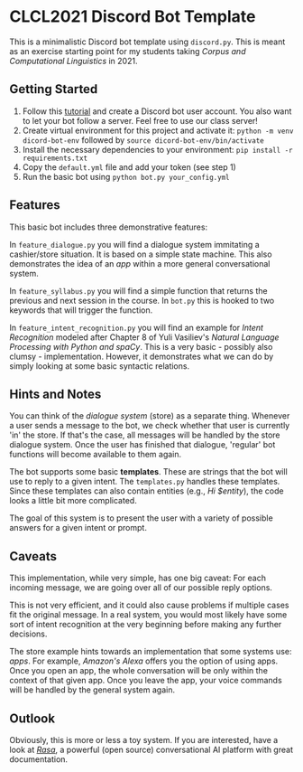# CLCL2021 Discord Bot Template

This is a minimalistic Discord bot template using `discord.py`. This is meant as an exercise starting point for my students taking *Corpus and Computational Linguistics* in 2021.

## Getting Started

1. Follow this [tutorial](https://discordpy.readthedocs.io/en/stable/discord.html) and create a Discord bot user account. You also want to let your bot follow a server. Feel free to use our class server!
2. Create virtual environment for this project and activate it: `python -m venv dicord-bot-env` followed by `source dicord-bot-env/bin/activate`
3. Install the necessary dependencies to your environment: `pip install -r requirements.txt`
4. Copy the `default.yml` file and add your token (see step 1)
5. Run the basic bot using `python bot.py your_config.yml`

## Features

This basic bot includes three demonstrative features:

In `feature_dialogue.py` you will find a dialogue system immitating a cashier/store situation. It is based on a simple state machine. This also demonstrates the idea of an *app* within a more general conversational system.

In `feature_syllabus.py` you will find a simple function that returns the previous and next session in the course. In `bot.py` this is hooked to two keywords that will trigger the function.

In `feature_intent_recognition.py` you will find an example for *Intent Recognition* modeled after Chapter 8 of Yuli Vasiliev's *Natural Language Processing with Python and spaCy*. This is a very basic - possibly also clumsy - implementation. However, it demonstrates what we can do by simply looking at some basic syntactic relations.

## Hints and Notes

You can think of the *dialogue system* (store) as a separate thing. Whenever a user sends a message to the bot, we check whether that user is currently 'in' the store. If that's the case, all messages will be handled by the store dialogue system. Once the user has finished that dialogue, 'regular' bot functions will become available to them again.

The bot supports some basic **templates**. These are strings that the bot will use to reply to a given intent. The `templates.py` handles these templates. Since these templates can also contain entities (e.g., *Hi $entity*), the code looks a little bit more complicated.

The goal of this system is to present the user with a variety of possible answers for a given intent or prompt.

## Caveats

This implementation, while very simple, has one big caveat: For each incoming message, we are going over all of our possible reply options.

This is not very efficient, and it could also cause problems if multiple cases fit the original message. In a real system, you would most likely have some sort of intent recognition at the very beginning before making any further decisions.

The store example hints towards an implementation that some systems use: *apps*. For example, *Amazon's Alexa* offers you the option of using apps. Once you open an app, the whole conversation will be only within the context of that given app. Once you leave the app, your voice commands will be handled by the general system again.

## Outlook

Obviously, this is more or less a toy system. If you are interested, have a look at [*Rasa*](Uhttps://rasa.com/open-source/), a powerful (open source) conversational AI platform with great documentation.
